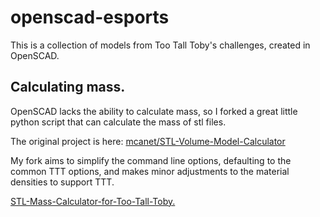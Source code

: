 # openscad-esports
This is a collection of models from Too Tall Toby's challenges, created in OpenSCAD.


## Calculating mass.

OpenSCAD lacks the ability to calculate mass, so I forked a great little python script that can calculate the mass of stl files.

The original project is here:
[mcanet/STL-Volume-Model-Calculator](https://github.com/mcanet/STL-Volume-Model-Calculator)

My fork aims to simplify the command line options, defaulting to the common TTT options, and makes minor adjustments to the material densities to support TTT.

[STL-Mass-Calculator-for-Too-Tall-Toby.](https://github.com/tofarley/STL-Mass-Calculator-for-Too-Tall-Toby.)


